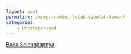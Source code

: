 ```yaml
---
layout: post
permalink: /mimpi-rambut-botak-sebelah-kanan/
categories:
    - Uncategorized
---
```


[Baca Selengkapnya](/10)